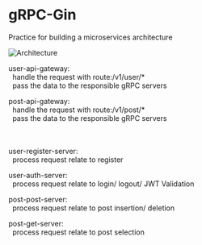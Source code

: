 # gRPC-Gin
Practice for building a microservices architecture

![Architecture](https://imgur.com/kFLQsPil.png)

user-api-gateway:  
&nbsp; handle the request with route:/v1/user/*  
&nbsp; pass the data to the responsible gRPC servers

post-api-gateway:  
&nbsp; handle the request with route:/v1/post/*  
&nbsp; pass the data to the responsible gRPC servers  
&nbsp;  
&nbsp;  

user-register-server:  
&nbsp; process request relate to register

user-auth-server:  
&nbsp; process request relate to login/ logout/ JWT Validation

post-post-server:  
&nbsp; process request relate to post insertion/ deletion

post-get-server:  
&nbsp; process request relate to post selection
